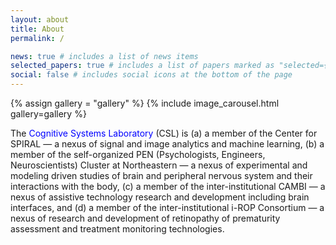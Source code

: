 ```yaml
---
layout: about
title: About
permalink: /

news: true # includes a list of news items
selected_papers: true # includes a list of papers marked as "selected={true}"
social: false # includes social icons at the bottom of the page
---
```

<!-- Carousel Structure -->
{% assign gallery = "gallery" %}
{% include image_carousel.html gallery=gallery %} 

<p>
The <span style="color: blue;"> Cognitive Systems Laboratory </span> (CSL) is (a) a member of the Center for SPIRAL — a nexus of signal and image analytics and machine learning, (b) a member of the self-organized PEN (Psychologists, Engineers, Neuroscientists) Cluster at Northeastern — a nexus of experimental and modeling driven studies of brain and peripheral nervous system and their interactions with the body, (c) a member of the inter-institutional CAMBI — a nexus of assistive technology research and development including brain interfaces, and (d) a member of the inter-institutional i-ROP Consortium — a nexus of research and development of retinopathy of prematurity assessment and treatment monitoring technologies. 
</p>